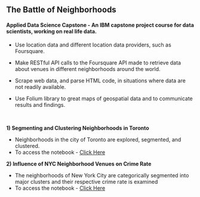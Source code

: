 The Battle of Neighborhoods
---------------------------

#### Applied Data Science Capstone - An IBM capstone project course for data scientists, working on real life data.
-   Use location data and different location data providers, such as Foursquare.

-   Make RESTful API calls to the Foursquare API made to retrieve data about
    venues in different neighborhoods around the world.

-   Scrape web data, and parse HTML code, in situations where data are not
    readily available.
-   Use Folium library to great maps of geospatial data and to communicate
    results and findings.

<br/>

**1) Segmenting and Clustering Neighborhoods in Toronto**

- Neighborhoods in the city of Toronto are explored, segmented, and clustered.
- To access the notebook - [Click Here](https://nbviewer.jupyter.org/github/eklavyasaxena/The-Battle-of-Neighborhoods/blob/master/Segmenting-and-Clustering-Neighborhoods-in-Toronto/Segmenting-and-Clustering-Neighborhoods-in-Toronto.ipynb)

**2) Influence of NYC Neighborhood Venues on Crime Rate**

- The neighborhoods of New York City are categorically segmented into major clusters and their respective crime rate is examined
- To access the notebook - [Click Here](https://github.com/eklavyasaxena/The-Battle-of-Neighborhoods/tree/master/2_Categorical-Segmentation-of-NYC-Neighborhoods-and-Crime-Rate)